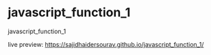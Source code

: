 # javascript_function_1
javascript_function_1


live preview:
https://sajidhaidersourav.github.io/javascript_function_1/
